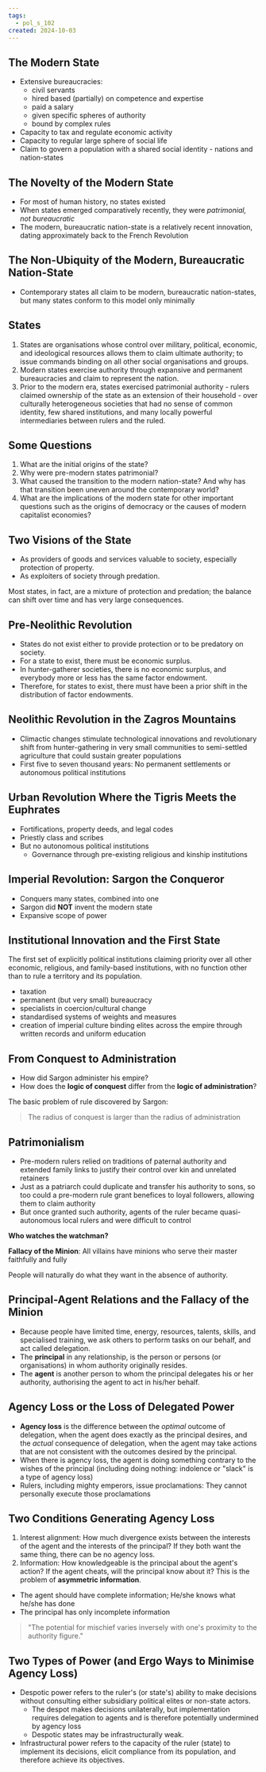 ```yaml
---
tags:
  - pol_s_102
created: 2024-10-03
---
```


## The Modern State

- Extensive bureaucracies:
  - civil servants
  - hired based (partially) on competence and expertise
  - paid a salary
  - given specific spheres of authority
  - bound by complex rules
- Capacity to tax and regulate economic activity
- Capacity to regular large sphere of social life
- Claim to govern a population with a shared social identity - nations and nation-states

## The Novelty of the Modern State

- For most of human history, no states existed
- When states emerged comparatively recently, they were *patrimonial, not bureaucratic*
- The modern, bureaucratic nation-state is a relatively recent innovation, dating approximately back to the French Revolution

## The Non-Ubiquity of the Modern, Bureaucratic Nation-State

- Contemporary states all claim to be modern, bureaucratic nation-states, but many states conform to this model only minimally

## States

1. States are organisations whose control over military, political, economic, and ideological resources allows them to claim ultimate authority; to issue commands binding on all other social organisations and groups.
2. Modern states exercise authority through expansive and permanent bureaucracies and claim to represent the nation.
3. Prior to the modern era, states exercised patrimonial authority - rulers claimed ownership of the state as an extension of their household - over culturally heterogeneous societies that had no sense of common identity, few shared institutions, and many locally powerful intermediaries between rulers and the ruled.

## Some Questions

1. What are the initial origins of the state?
2. Why were pre-modern states patrimonial?
3. What caused the transition to the modern nation-state? And why has that transition been uneven around the contemporary world?
4. What are the implications of the modern state for other important questions such as the origins of democracy or the causes of modern capitalist economies?

## Two Visions of the State

- As providers of goods and services valuable to society, especially protection of property.
- As exploiters of society through predation.

Most states, in fact, are a mixture of protection and predation; the balance can shift over time and has very large consequences.

## Pre-Neolithic Revolution

- States do not exist either to provide protection or to be predatory on society.
- For a state to exist, there must be economic surplus.
- In hunter-gatherer societies, there is no economic surplus, and everybody more or less has the same factor endowment.
- Therefore, for states to exist, there must have been a prior shift in the distribution of factor endowments.

## Neolithic Revolution in the Zagros Mountains

- Climactic changes stimulate technological innovations and revolutionary shift from hunter-gathering in very small communities to semi-settled agriculture that could sustain greater populations
- First five to seven thousand years: No permanent settlements or autonomous political institutions

## Urban Revolution Where the Tigris Meets the Euphrates

- Fortifications, property deeds, and legal codes
- Priestly class and scribes
- But no autonomous political institutions
  - Governance through pre-existing religious and kinship institutions

## Imperial Revolution: Sargon the Conqueror

- Conquers many states, combined into one
- Sargon did **NOT** invent the modern state
- Expansive scope of power

## Institutional Innovation and the First State

The first set of explicitly political institutions claiming priority over all other economic, religious, and family-based institutions, with no function other than to rule a territory and its population.
- taxation
- permanent (but very small) bureaucracy
- specialists in coercion/cultural change
- standardised systems of weights and measures
- creation of imperial culture binding elites across the empire through written records and uniform education

## From Conquest to Administration

- How did Sargon administer his empire?
- How does the **logic of conquest** differ from the **logic of administration**?

The basic problem of rule discovered by Sargon:
> The radius of conquest is larger than the radius of administration

## Patrimonialism

- Pre-modern rulers relied on traditions of paternal authority and extended family links to justify their control over kin and unrelated retainers
- Just as a patriarch could duplicate and transfer his authority to sons, so too could a pre-modern rule grant benefices to loyal followers, allowing them to claim authority
- But once granted such authority, agents of the ruler became quasi-autonomous local rulers and were difficult to control

**Who watches the watchman?**

**Fallacy of the Minion**: All villains have minions who serve their master faithfully and fully

People will naturally do what they want in the absence of authority.

## Principal-Agent Relations and the Fallacy of the Minion

- Because people have limited time, energy, resources, talents, skills, and specialised training, we ask others to perform tasks on our behalf, and act called delegation.
- The **principal** in any relationship, is the person or persons (or organisations) in whom authority originally resides.
- The **agent** is another person to whom the principal delegates his or her authority, authorising the agent to act in his/her behalf.

## Agency Loss or the Loss of Delegated Power

- **Agency loss** is the difference between the *optimal* outcome of delegation, when the agent does exactly as the principal desires, and the *actual* consequence of delegation, when the agent may take actions that are not consistent with the outcomes desired by the principal.
- When there is agency loss, the agent is doing something contrary to the wishes of the principal (including doing nothing: indolence or "slack" is a type of agency loss)
- Rulers, including mighty emperors, issue proclamations: They cannot personally execute those proclamations

## Two Conditions Generating Agency Loss

1. Interest alignment: How much divergence exists between the interests of the agent and the interests of the principal? If they both want the same thing, there can be no agency loss.
2. Information: How knowledgeable is the principal about the agent's action? If the agent cheats, will the principal know about it? This is the problem of **asymmetric information**.
  - The agent should have complete information; He/she knows what he/she has done
  - The principal has only incomplete information

> "The potential for mischief varies inversely with one's proximity to the authority figure."

## Two Types of Power (and Ergo Ways to Minimise Agency Loss)

- Despotic power refers to the ruler's (or state's) ability to make decisions without consulting either subsidiary political elites or non-state actors.
  - The despot makes decisions unilaterally, but implementation requires delegation to agents and is therefore potentially undermined by agency loss
  - Despotic states may be infrastructurally weak.
- Infrastructural power refers to the capacity of the ruler (state) to implement its decisions, elicit compliance from its population, and therefore achieve its objectives.